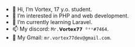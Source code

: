 - 👋 Hi, I’m Vortex, 17 y.o. student.
- 👀 I’m interested in PHP and web development.
- 🌱 I’m currently learning Laravel.
- 📫 My discord: `Mr.𝗩𝗼𝗿𝘁𝗲𝘅𝟳𝟳 ᴰᵉᵛ#7464`.
- 💌 My Gmail: `mr.vortex77dev@gmail.com`.
